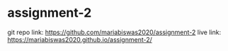 # assignment-2

git repo link: https://github.com/mariabiswas2020/assignment-2
live link: https://mariabiswas2020.github.io/assignment-2/
